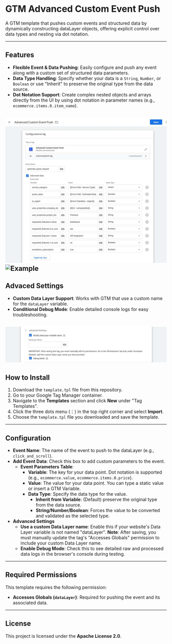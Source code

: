 # GTM Advanced Custom Event Push

A GTM template that pushes custom events and structured data by dynamically constructing dataLayer objects, offering explicit control over data types and nesting via dot notation.

---
## Features

-   **Flexible Event & Data Pushing**: Easily configure and push any event along with a custom set of structured data parameters.
-   **Data Type Handling**: Specify whether your data is a `String`, `Number`, or `Boolean` or use "Inherit" to preserve the original type from the data source.
-   **Dot Notation Support**: Create complex nested objects and arrays directly from the UI by using dot notation in parameter names (e.g., `ecommerce.items.0.item_name`).

![Example](images/gtm-advanced-custom-event-push-setting.jpg)
![Example](images/gtm-advanced-custom-event-datalayer-push.jpg)
---
## Advaced Settings
-   **Custom Data Layer Support**: Works with GTM that use a custom name for the `dataLayer` variable.
-   **Conditional Debug Mode**: Enable detailed console logs for easy troubleshooting.

![Example](images/gtm-advanced-custom-event-push-advanced-setting.jpg)
---
## How to Install

1.  Download the `template.tpl` file from this repository.
2.  Go to your Google Tag Manager container.
3.  Navigate to the **Templates** section and click **New** under "Tag Templates".
4.  Click the three dots menu (⋮) in the top right corner and select **Import**.
5.  Choose the `template.tpl` file you downloaded and save the template.

---
## Configuration

-   **Event Name**: The name of the event to push to the dataLayer (e.g., `click_and_scroll`).
-   **Add Event Data**: Check this box to add custom parameters to the event.
    -   **Event Parameters Table**:
        -   **Variable**: The key for your data point. Dot notation is supported (e.g., `ecommerce.value`, `ecommerce.items.0.price`).
        -   **Value**: The value for your data point. You can type a static value or insert a GTM Variable.
        -   **Data Type**: Specify the data type for the value.
            -   **Inherit from Variable**: (Default) preserve the original type from the data source.
            -   **String/Number/Boolean**: Forces the value to be converted and validated as the selected type.
-   **Advanced Settings**
    -   **Use a custom Data Layer name**: Enable this if your website's Data Layer variable is not named "dataLayer". **Note**: After saving, you must manually update the tag's "Accesses Globals" permission to include your custom Data Layer name.
    -   **Enable Debug Mode**: Check this to see detailed raw and processed data logs in the browser's console during testing.

---
## Required Permissions

This template requires the following permission:

-   **Accesses Globals (`dataLayer`)**: Required for pushing the event and its associated data.

---
## License

This project is licensed under the **Apache License 2.0**.
